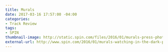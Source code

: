 ```yaml
---
title: Murals
date: 2017-03-16 17:57:00 -04:00
categories:
- Track Review
tags:
- SPIN
thumbnail-image: http://static.spin.com/files/2016/01/murals-press-photo-940-640x427.jpg
external-url: http://www.spin.com/2016/01/murals-watching-in-the-dark-premiere-stream/
---
```


